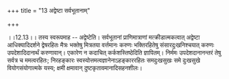 +++
title = "13 अद्वेष्टा सर्वभूतानाम्"

+++
  
  
।।12.13।। तस्य स्वरूपमाह -- अद्वेष्टेति। सर्वभूतानां प्राणिमात्राणां
मत्क्रीडात्मकत्वात् अद्वेष्टा आधिक्यादिदर्शने द्वेषरहितः मैत्रः भक्तेषु
मित्रतया वर्त्तमानः करुणः भक्तिरहितेषु संसारदुःखनिश्चयात् करुणः
उपदेशादिदानार्थं करुणावान्। एकारेण न कदाचित् कर्कशस्तिष्ठेदिति
ज्ञापितम्। निर्ममः उपदेशदानानन्तरं तेषु सर्वत्र च ममत्वरहितः; निरहङ्कारः
स्वस्योत्तमत्वज्ञानेनाऽहङ्काररहितः समदुःखसुखः समे दुःखसुखे
वियोगसंयोगात्मके यस्य; क्षमी क्षमावान् दुष्टकृतावमानादिसहनशीलः।  
  

